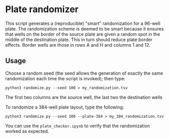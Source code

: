 Plate randomizer
================

This script generates a (reproducible) "smart" randomization for a 96-well plate.
The randomization scheme is deemed to be smart because it ensures that wells on
the border of the source plate are given a random spot in the middle of the
destination plate. This in turn should reduce plate border effects.
Border wells are those in rows A and H and columns 1 and 12.

Usage
-----

Choose a random seed (the seed allows the generation of exactly the same randomization
each time the script is invoked); then type:

    python3 randomize.py --seed 100 > my_randomization.tsv

The first two columns are the source well, the last two the destination wells

To randomize a 384-well plate layout, type the following:

    python3 randomize.py --seed 100 --plate-384 > my_384_randomization.tsv

You can use the `plate_checker.ipynb` to verify that the randomization worked as expected.
